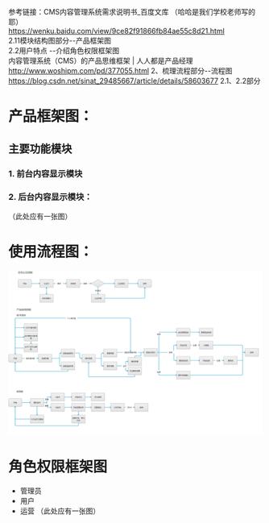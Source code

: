 参考链接：CMS内容管理系统需求说明书_百度文库  （哈哈是我们学校老师写的耶） <br> 
https://wenku.baidu.com/view/9ce82f91866fb84ae55c8d21.html<br>
2.11模块结构图部分--产品框架图<br>
2.2用户特点 --介绍角色权限框架图<br>
内容管理系统（CMS）的产品思维框架 | 人人都是产品经理  http://www.woshipm.com/pd/377055.html 2、梳理流程部分--流程图<br>
https://blog.csdn.net/sinat_29485667/article/details/58603677  2.1、2.2部分<br>


# 产品框架图：
## 主要功能模块
### 1. 前台内容显示模块


### 2. 后台内容显示模块：
（此处应有一张图）




# 使用流程图：
![Image text](./images/cms流程图.jpg)  

# 角色权限框架图
* 管理员
* 用户
* 运营
（此处应有一张图）
